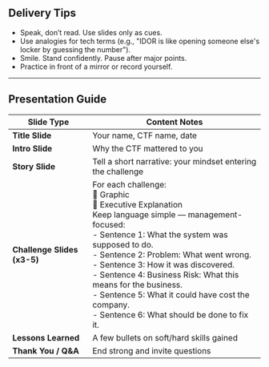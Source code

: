 ## Delivery Tips

- Speak, don’t read. Use slides only as cues.
- Use analogies for tech terms (e.g., "IDOR is like opening someone else's locker by guessing the number").
- Smile. Stand confidently. Pause after major points.
- Practice in front of a mirror or record yourself.

---
## Presentation Guide



| Slide Type                  | Content Notes                                                                                                                                                                                                                                                                                                                                                                                                                          |
| --------------------------- | -------------------------------------------------------------------------------------------------------------------------------------------------------------------------------------------------------------------------------------------------------------------------------------------------------------------------------------------------------------------------------------------------------------------------------------- |
| **Title Slide**             | Your name, CTF name, date                                                                                                                                                                                                                                                                                                                                                                                                              |
| **Intro Slide**             | Why the CTF mattered to you                                                                                                                                                                                                                                                                                                                                                                                                            |
| **Story Slide**             | Tell a short narrative: your mindset entering the challenge                                                                                                                                                                                                                                                                                                                                                                            |
| **Challenge Slides (x3-5)** | For each challenge:  <br>🔹 Graphic  <br>🔹 Executive Explanation<br>	Keep language simple — management-focused:<br>	- Sentence 1: What the system was supposed to do.<br>	- Sentence 2: Problem: What went wrong.<br>	- Sentence 3: How it was discovered.<br>	- Sentence 4: Business Risk: What this means for the business.<br>	- Sentence 5: What it could have cost the company.<br>	- Sentence 6: What should be done to fix it. |
| **Lessons Learned**         | A few bullets on soft/hard skills gained                                                                                                                                                                                                                                                                                                                                                                                               |
| **Thank You / Q&A**         | End strong and invite questions                                                                                                                                                                                                                                                                                                                                                                                                        |

